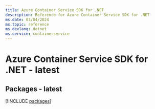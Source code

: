 ```yaml
---
title: Azure Container Service SDK for .NET
description: Reference for Azure Container Service SDK for .NET
ms.date: 03/04/2024
ms.topic: reference
ms.devlang: dotnet
ms.service: containerservice
---
```

# Azure Container Service SDK for .NET - latest
## Packages - latest
[!INCLUDE [packages](container-service-index.md)]
